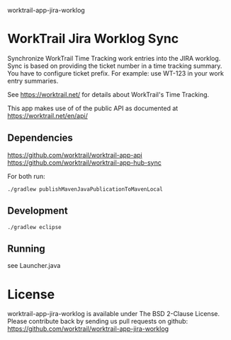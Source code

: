 worktrail-app-jira-worklog

# WorkTrail Jira Worklog Sync

Synchronize WorkTrail Time Tracking work entries into the JIRA worklog. Sync is based
on providing the ticket number in a time tracking summary. You have to configure
ticket prefix. For example: use WT-123 in your work entry summaries.

See https://worktrail.net/ for details about WorkTrail's Time Tracking.

This app makes use of of the public API as documented at https://worktrail.net/en/api/


## Dependencies

https://github.com/worktrail/worktrail-app-api
https://github.com/worktrail/worktrail-app-hub-sync

For both run:

    ./gradlew publishMavenJavaPublicationToMavenLocal

## Development

    ./gradlew eclipse

## Running

see Launcher.java


# License

worktrail-app-jira-worklog is available under The BSD 2-Clause License. Please
contribute back by sending us pull requests on github:
https://github.com/worktrail/worktrail-app-jira-worklog
